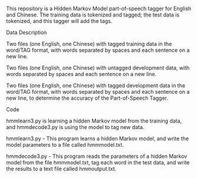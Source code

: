 This repository is a Hidden Markov Model part-of-speech tagger for English and Chinese. The training data is tokenized and tagged; the test data is tokenized, and this tagger will add the tags.

Data Description

Two files (one English, one Chinese) with tagged training data in the word/TAG format, with words separated by spaces and each sentence on a new line.

Two files (one English, one Chinese) with untagged development data, with words separated by spaces and each sentence on a new line.

Two files (one English, one Chinese) with tagged development data in the word/TAG format, with words separated by spaces and each sentence on a new line, to determine the accuracy of the Part-of-Speech Tagger.

Code

hmmlearn3.py is learning a hidden Markov model from the training data, and hmmdecode3.py is using the model to tag new data.

hmmlearn3.py - This program learns a hidden Markov model, and write the model parameters to a file called hmmmodel.txt.

hmmdecode3.py - This program reads the parameters of a hidden Markov model from the file hmmmodel.txt, tag each word in the test data, and write the results to a text file called hmmoutput.txt.
